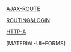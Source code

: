  [AJAX-ROUTE](https://github.com/kristihu/Mediapalvelut-/tree/AJAX-Route) 
 
 [ROUTING&LOGIN](https://github.com/kristihu/Mediapalvelut-/tree/AJAX-STATE) 
 
 [HTTP-A](http://users.metropolia.fi/~kristihu/http-a/)
 
 [MATERIAL-UI+FORMS]
 
 

